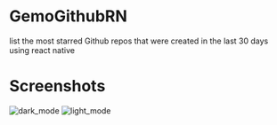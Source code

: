 # GemoGithubRN
list the most starred Github repos that were created in the last 30 days using react native

# Screenshots
![dark_mode](https://i.imgur.com/GbhWfPk.png)
![light_mode](https://i.imgur.com/qB6VvET.png)
